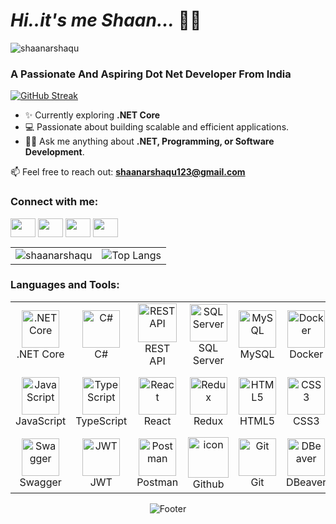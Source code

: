 # *Hi..it's me Shaan...* 👋😊  

<p align="left"> <img src="https://komarev.com/ghpvc/?username=shaanarshaqu&label=Profile%20views&color=0e75b6&style=flat" alt="shaanarshaqu" /> </p>
<h3>A Passionate And Aspiring Dot Net Developer From India</h3>


<div> 
  
[![GitHub Streak](https://streak-stats.demolab.com/?user=shaanarshaqu&theme=chartreuse-dark)](https://git.io/streak-stats)
<!-- ![LeetCode Stats](https://leetcode.card.workers.dev/shaanarshaqu?theme=dark&font=source_code_pro&extension=null) -->

</div>


- ✨ Currently exploring **.NET Core**
- 💻 Passionate about building scalable and efficient applications.
- 🧑‍💻 Ask me anything about **.NET, Programming, or Software Development**.

📫 Feel free to reach out: **shaanarshaqu123@gmail.com**

<div>  
  
<h3 align="left">Connect with me:</h3>
<p align="left">

<a href="https://linkedin.com/in/shaan-arshaqu" target="blank"><img align="center" src="https://raw.githubusercontent.com/rahuldkjain/github-profile-readme-generator/master/src/images/icons/Social/linked-in-alt.svg" height="30" width="40" /></a>
<a href="https://instagram.com/shaan_arshaqu_" target="blank"><img align="center" src="https://raw.githubusercontent.com/rahuldkjain/github-profile-readme-generator/master/src/images/icons/Social/instagram.svg" height="30" width="40" /></a>
<a href="https://leetcode.com/u/shaanarshaqu" target="blank"><img align="center" src="https://raw.githubusercontent.com/rahuldkjain/github-profile-readme-generator/master/src/images/icons/Social/leet-code.svg" height="30" width="40" /></a>
<a href="https://www.facebook.com/shaan.arshaqu/" target="blank"><img align="center" src="https://raw.githubusercontent.com/rahuldkjain/github-profile-readme-generator/master/src/images/icons/Social/facebook.svg" height="30" width="40" /></a>
</p>
</div>

<table align="center">
  <tr>
    <td align="center">
      <img src="https://github-readme-stats.vercel.app/api?username=shaanarshaqu&show_icons=true&locale=en&title_color=ffffff&text_color=ffffff&bg_color=000000" alt="shaanarshaqu" />
    </td>
    <td align="center">
      <img src="https://github-readme-stats.vercel.app/api/top-langs/?username=shaanarshaqu&layout=compact&theme=vision-friendly-dark" alt="Top Langs" />
    </td>
  </tr>
</table>
<div align="center">

<h3 align="left">Languages and Tools:</h3>
<div>
<table>
  <tr>
    <td align="center" width="96">
      <a href="#dotnet-core">
        <img src="https://cdn.jsdelivr.net/gh/devicons/devicon/icons/dotnetcore/dotnetcore-original.svg" alt=".NET Core" width="60" height="60" />
      </a>
      <br>.NET Core
    </td>
    <td align="center" width="96">
        <img src="https://techstack-generator.vercel.app/csharp-icon.svg" alt="C#" width="60" height="60" />
      <br>C#
    </td>
    <td align="center" width="96">
        <img src="https://techstack-generator.vercel.app/restapi-icon.svg" alt="REST API" width="62" height="62" />
      <br>REST API
    </td>
    <td align="center" width="96">
        <img src="https://cdn.jsdelivr.net/gh/devicons/devicon/icons/microsoftsqlserver/microsoftsqlserver-plain.svg" alt="SQL Server" width="60" height="60" />
      <br>SQL Server
    </td>
    <td align="center" width="96">
        <img src="https://cdn.jsdelivr.net/gh/devicons/devicon/icons/mysql/mysql-original.svg" alt="MySQL" width="60" height="60" />
      <br>MySQL
    </td>
    <td align="center" width="96">
        <img src="https://techstack-generator.vercel.app/docker-icon.svg" alt="Docker" width="60" height="60" />
      <br>Docker
    </td>
    <td align="center" width="96">
        <img src="https://www.vectorlogo.zone/logos/microsoft_azure/microsoft_azure-icon.svg" alt="Azure" width="60" height="60" />
      <br>Azure
    </td>
        <td align="center" width="96">
        <img src="https://techstack-generator.vercel.app/aws-icon.svg" alt="AWS" width="60" height="60" />
      <br>AWS
    </td>
  </tr>
  <tr>
    <td align="center" width="96">
        <img src="https://techstack-generator.vercel.app/js-icon.svg" alt="JavaScript" width="60" height="60" />
      <br>JavaScript
    </td>
        <td align="center" width="96">
        <img src="https://cdn.jsdelivr.net/gh/devicons/devicon/icons/typescript/typescript-original.svg" alt="TypeScript" width="60" height="60" />
      <br>TypeScript
    </td>
    <td align="center" width="96">
        <img src="https://techstack-generator.vercel.app/react-icon.svg" alt="React" width="60" height="60" />
      <br>React
    </td>
    <td align="center" width="96">
        <img src="https://techstack-generator.vercel.app/redux-icon.svg" alt="Redux" width="60" height="60" />
      <br>Redux
    </td>
    <td align="center" width="96">
        <img src="https://skillicons.dev/icons?i=html" width="60" height="60" alt="HTML5" />
      <br>HTML5
    </td>
    <td align="center" width="96">
        <img src="https://skillicons.dev/icons?i=css" width="60" height="60" alt="CSS3" />
      <br>CSS3
    </td>
    <td align="center" width="96">
        <img src="https://skillicons.dev/icons?i=bootstrap" width="60" height="60" alt="Bootstrap" />
      <br>Bootstrap
    </td>
    <td align="center" width="96">
       <img src="https://cdn.jsdelivr.net/gh/devicons/devicon/icons/materialui/materialui-original.svg" alt="Material UI" width="60" height="60" />
      <br>Material UI
    </td>
  </tr>
  <tr>
    <td align="center" width="96">
        <img src="https://cdn.jsdelivr.net/gh/devicons/devicon/icons/swagger/swagger-original.svg" alt="Swagger" width="60" height="60" />
      <br>Swagger
    </td>
    <td align="center" width="96">
        <img src="http://jwt.io/img/icon.svg" alt="JWT" width="60" height="60" />
      <br>JWT
    </td>
    <td align="center" width="96">
        <img src="https://www.vectorlogo.zone/logos/getpostman/getpostman-icon.svg" alt="Postman" width="60" height="60" />
      <br>Postman
    </td>
    <td align="center" width="96">
        <img src="https://techstack-generator.vercel.app/github-icon.svg" alt="icon" width="65" height="65" />
      <br>Github
    </td>
    <td align="center" width="96"> 
        <img src="https://user-images.githubusercontent.com/25181517/192108372-f71d70ac-7ae6-4c0d-8395-51d8870c2ef0.png" width="60" height="60" alt="Git" />
      <br>Git
    </td>
    <td align="center" width="96">
       <img src="https://cdn.jsdelivr.net/gh/devicons/devicon/icons/dbeaver/dbeaver-original.svg" alt="DBeaver" width="60" height="60" />
      <br>DBeaver
    </td>
  </tr>
</table>
</div>

   ![Footer](https://github.com/shaanarshaqu/shaanarshaqu/raw/main/footer.svg)
